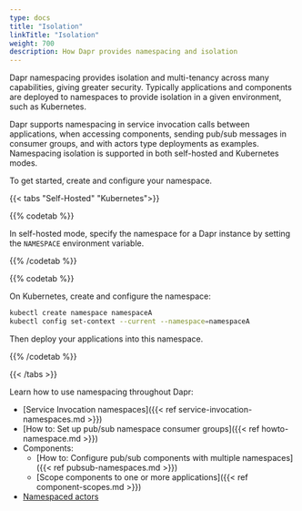 ```yaml
---
type: docs
title: "Isolation"
linkTitle: "Isolation"
weight: 700
description: How Dapr provides namespacing and isolation
---
```


Dapr namespacing provides isolation and multi-tenancy across many capabilities, giving greater security. Typically applications and components are deployed to namespaces to provide isolation in a given environment, such as Kubernetes. 

Dapr supports namespacing in service invocation calls between applications, when accessing components, sending pub/sub messages in consumer groups, and with actors type deployments as examples. Namespacing isolation is supported in both self-hosted and Kubernetes modes. 

To get started, create and configure your namespace.

{{< tabs "Self-Hosted" "Kubernetes">}}

{{% codetab %}}

In self-hosted mode, specify the namespace for a Dapr instance by setting the `NAMESPACE` environment variable.

{{% /codetab %}}

{{% codetab %}}

On Kubernetes, create and configure the namespace:

```bash
kubectl create namespace namespaceA
kubectl config set-context --current --namespace=namespaceA
```

Then deploy your applications into this namespace.

{{% /codetab %}}

{{< /tabs >}}

Learn how to use namespacing throughout Dapr:

- [Service Invocation namespaces]({{< ref service-invocation-namespaces.md >}})
- [How to: Set up pub/sub namespace consumer groups]({{< ref howto-namespace.md >}})
- Components:
  - [How to: Configure pub/sub components with multiple namespaces]({{< ref pubsub-namespaces.md >}})
  - [Scope components to one or more applications]({{< ref component-scopes.md >}})
- [Namespaced actors](todo)